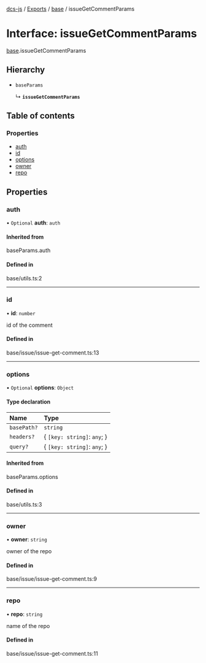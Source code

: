 [dcs-js](../README.md) / [Exports](../modules.md) / [base](../modules/base.md) / issueGetCommentParams

# Interface: issueGetCommentParams

[base](../modules/base.md).issueGetCommentParams

## Hierarchy

- `baseParams`

  ↳ **`issueGetCommentParams`**

## Table of contents

### Properties

- [auth](base.issueGetCommentParams.md#auth)
- [id](base.issueGetCommentParams.md#id)
- [options](base.issueGetCommentParams.md#options)
- [owner](base.issueGetCommentParams.md#owner)
- [repo](base.issueGetCommentParams.md#repo)

## Properties

### <a id="auth" name="auth"></a> auth

• `Optional` **auth**: `auth`

#### Inherited from

baseParams.auth

#### Defined in

base/utils.ts:2

___

### <a id="id" name="id"></a> id

• **id**: `number`

id of the comment

#### Defined in

base/issue/issue-get-comment.ts:13

___

### <a id="options" name="options"></a> options

• `Optional` **options**: `Object`

#### Type declaration

| Name | Type |
| :------ | :------ |
| `basePath?` | `string` |
| `headers?` | { `[key: string]`: `any`;  } |
| `query?` | { `[key: string]`: `any`;  } |

#### Inherited from

baseParams.options

#### Defined in

base/utils.ts:3

___

### <a id="owner" name="owner"></a> owner

• **owner**: `string`

owner of the repo

#### Defined in

base/issue/issue-get-comment.ts:9

___

### <a id="repo" name="repo"></a> repo

• **repo**: `string`

name of the repo

#### Defined in

base/issue/issue-get-comment.ts:11
